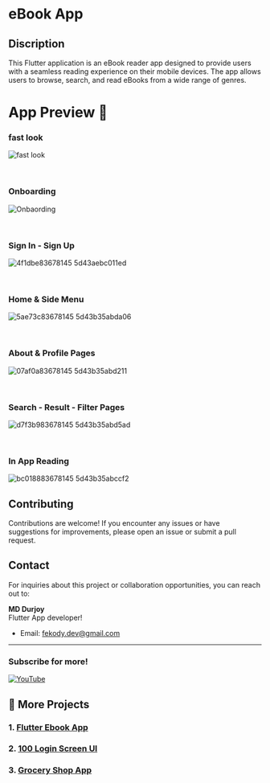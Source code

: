 # eBook App

## Discription

This Flutter application is an eBook reader app designed to provide users with a seamless reading experience on their mobile devices. The app allows users to browse, search, and read eBooks from a wide range of genres.


# App Preview 👀

### fast look 
![fast look](https://github.com/imdurjoy/Flutter-Ebook-App/assets/161208708/3125b754-9a5c-4e2c-a549-50467087768e)



<br>

### Onboarding 

![Onbaording](https://github.com/imdurjoy/Flutter-Ebook-App/assets/161208708/b4fddf0f-ca56-41af-9cc9-cb55bdfeb9a3)


<br>

### Sign In - Sign Up
![4f1dbe83678145 5d43aebc011ed](https://github.com/imdurjoy/Flutter-Ebook-App/assets/161208708/6834a699-9b05-447a-a60e-78d80a45ca03)



<br>

### Home & Side Menu
![5ae73c83678145 5d43b35abda06](https://github.com/imdurjoy/Flutter-Ebook-App/assets/161208708/7825e631-6466-4798-a3bc-613ce725c88c)


<br>

### About & Profile Pages

![07af0a83678145 5d43b35abd211](https://github.com/imdurjoy/Flutter-Ebook-App/assets/161208708/c21386c5-6f4d-4da9-8f18-4debc1396984)

<br>

### Search - Result - Filter Pages
![d7f3b983678145 5d43b35abd5ad](https://github.com/imdurjoy/Flutter-Ebook-App/assets/161208708/ccfb9db1-dc74-44ab-91bd-ca28371c0cda)

<br>

### In App Reading

![bc018883678145 5d43b35abccf2](https://github.com/imdurjoy/Flutter-Ebook-App/assets/161208708/729e6a76-aa50-42e4-ac52-d85ee7af11f5)



## Contributing

Contributions are welcome! If you encounter any issues or have suggestions for improvements, please open an issue or submit a pull request.


## Contact

For inquiries about this project or collaboration opportunities, you can reach out to:

**MD Durjoy**
<br>
 Flutter App developer!
<br>
- Email: fekody.dev@gmail.com
---

### Subscribe for more!
[![YouTube](https://img.shields.io/badge/YouTube-FF0000?style=for-the-badge&logo=youtube&logoColor=white)](https://www.youtube.com/channel/UC8xaTH9O8H1hrLHZ78Kntwg)


## 💼 More Projects

### 1. [Flutter Ebook App](https://github.com/imdurjoy/Flutter-Ebook-App.git)


### 2. [ 100 Login Screen UI ](https://github.com/imdurjoy/100-Login-Screen-UI.git)


### 3. [Grocery Shop App ](https://github.com/imdurjoy/Grocery-Shop-App.git)

